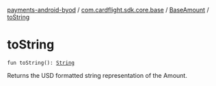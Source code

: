 [payments-android-byod](../../index.md) / [com.cardflight.sdk.core.base](../index.md) / [BaseAmount](index.md) / [toString](./to-string.md)

# toString

`fun toString(): `[`String`](https://kotlinlang.org/api/latest/jvm/stdlib/kotlin/-string/index.html)

Returns the USD formatted string representation of the Amount.


